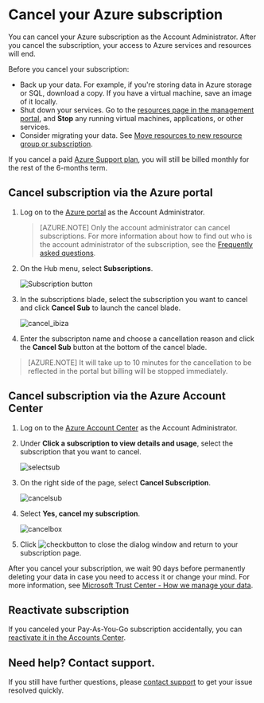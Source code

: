 <properties
    pageTitle="Cancel your Azure subscription | Azure"
    description="Describes how to cancel your Azure subscription, like the 1rmb-trial subscription"
    services=""
    documentationcenter=""
    author="genlin"
    manager="mbaldwin"
    editor=""
    tags="billing" />
    
<tags
    ms.assetid="3051d6b0-179f-4e3a-bda4-3fee7135eac5"
    ms.service="billing"
    ms.workload="na"
    ms.tgt_pltfrm="na"
    ms.devlang="na"
    ms.topic="article"
    ms.date="12/6/2016"
    wacn.date=""
    ms.author="genli" />

# Cancel your Azure subscription
You can cancel your Azure subscription as the Account Administrator. After you cancel the subscription, your access to Azure services and resources will end.

Before you cancel your subscription:

- Back up your data. For example, if you're storing data in Azure storage or SQL, download a copy. If you have a virtual machine, save an image of it locally.
- Shut down your services. Go to the [resources page in the management portal](https://ms.portal.azure.cn/?flight=1#blade/HubsExtension/Resources/resourceType/Microsoft.Resources%2Fresources), and **Stop** any running virtual machines, applications, or other services.
- Consider migrating your data. See [Move resources to new resource group or subscription](/documentation/articles/resource-group-move-resources/).

If you cancel a paid [Azure Support plan](/support/plans/), you will still be billed monthly for the rest of the 6-months term.

## Cancel subscription via the Azure portal
1. Log on to the [Azure portal](https://portal.azure.cn) as the Account Administrator.

   > [AZURE.NOTE]
   > Only the  account administrator can cancel subscriptions. For more information about how to find out who is the account administrator of the subscription, see the [Frequently asked questions](/documentation/articles/billing-subscription-transfer/#faq/).
   >
   >

2. On the Hub menu, select **Subscriptions**.

    ![Subscription button](./media/billing-download-azure-invoice-daily-usage-date/submenu.png)

3. In the subscriptions blade, select the subscription you want to cancel and click **Cancel Sub** to launch the cancel blade.

    ![cancel_ibiza](./media/billing-how-to-cancel-azure-subscription/cancel_ibiza.png)
4. Enter the subscripton name and choose a cancellation reason and click the **Cancel Sub** button at the bottom of the cancel blade.

> [AZURE.NOTE]
> It will take up to 10 minutes for the cancellation to be reflected in the portal but billing will be stopped immediately.
>
>

## Cancel subscription via the Azure Account Center
1. Log on to the [Azure Account Center](https://account.windowsazure.cn/subscriptions) as the Account Administrator.
2. Under **Click a subscription to view details and usage**, select the subscription that you want to cancel.

    ![selectsub](./media/billing-how-to-cancel-azure-subscription/Selectsub.png)
3. On the right side of the page, select **Cancel Subscription**.

    ![cancelsub](./media/billing-how-to-cancel-azure-subscription/cancelsub.png)
4. Select **Yes, cancel my subscription**.

    ![cancelbox](./media/billing-how-to-cancel-azure-subscription/cancelbox.png)
5. Click ![checkbutton](./media/billing-how-to-cancel-azure-subscription/checkbutton.png) to close the dialog window and return to your subscription page.

After you cancel your subscription, we wait 90 days before permanently deleting your data in case you need to access it or change your mind. For more information, see [Microsoft Trust Center - How we manage your data](https://go.microsoft.com/fwLink/p/?LinkID=822930&clcid=0x409).

## Reactivate subscription
If you canceled your Pay-As-You-Go subscription accidentally, you can [reactivate it in the Accounts Center](/documentation/articles/billing-subscription-become-disable/).

## Need help? Contact support.
If you still have further questions, please [contact support](https://portal.azure.cn/?#blade/Microsoft_Azure_Support/HelpAndSupportBlade) to get your issue resolved quickly.
